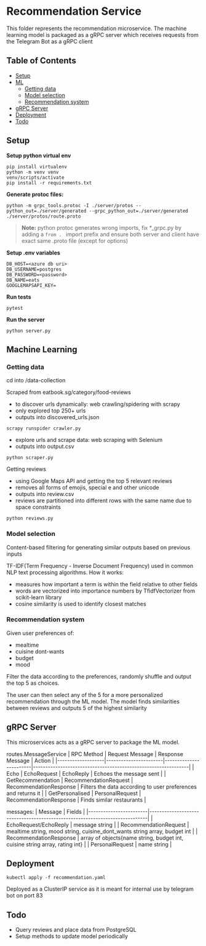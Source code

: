 # Recommendation Service
This folder represents the recommendation microservice.
The machine learning model is packaged as a gRPC server which receives requests from the Telegram Bot as a gRPC client

## Table of Contents
- [Setup](#setup)
- [ML](#machine-learning)
    - [Getting data](#getting-data)
    - [Model selection](#model-selection)
    - [Recommendation system](#recommendation-system)
- [gRPC Server](#grpc-server)
- [Deployment](#deployment)
- [Todo](#todo)

## Setup
**Setup python virtual env**
```
pip install virtualenv
python -m venv venv
venv/scripts/activate
pip install -r requirements.txt
```

**Generate protoc files:**
```
python -m grpc_tools.protoc -I ./server/protos --python_out=./server/generated --grpc_python_out=./server/generated ./server/protos/route.proto
```

>**Note:**
>python protoc generates wrong imports, fix *_grpc.py by adding a `from . ` import prefix and
>ensure both server and client have exact same .proto file (except for options)


**Setup .env variables**
```
DB_HOST=<azure db uri>
DB_USERNAME=postgres
DB_PASSWORD=<password>
DB_NAME=eats
GOOGLEMAPSAPI_KEY=
```

**Run tests**
```
pytest
```

**Run the server**
```
python server.py
```

## Machine Learning
### Getting data
cd into /data-collection

Scraped from eatbook.sg/category/food-reviews
- to discover urls dynamically: web crawling/spidering with scrapy
- only explored top 250+ urls
- outputs into discovered_urls.json
```
scrapy runspider crawler.py
```
- explore urls and scrape data: web scraping with Selenium
- outputs into output.csv
```
python scraper.py
```

Getting reviews
- using Google Maps API and getting the top 5 relevant reviews
- removes all forms of emojis, special e and other unicode
- outputs into review.csv
- reviews are partitioned into different rows with the same name due to space constraints
```
python reviews.py
```

### Model selection
Content-based filtering for generating similar outputs based on previous inputs

TF-IDF(Term Frequency - Inverse Document Frequency) used in common NLP text processing algorithms.
How it works:
- measures how important a term is within the field relative to other fields
- words are vectorized into importance numbers by TfidfVectorizer from scikit-learn library
- cosine similarity is used to identify closest matches



### Recommendation system
Given user preferences of:
- mealtime
- cuisine dont-wants
- budget
- mood

Filter the data according to the preferences, randomly shuffle and output the top 5 as choices.

The user can then select any of the 5 for a more personalized recommendation through the ML model. The model finds similarities between reviews and outputs 5 of the highest similarity

## gRPC Server
This microservices acts as a gRPC server to package the ML model.

routes.MessageService
| RPC Method        | Request Message       | Response Message       | Action                                                        |
|-------------------|-----------------------|------------------------|---------------------------------------------------------------|
| Echo              | EchoRequest           | EchoReply              | Echoes the message sent                                       |
| GetRecommendation | RecommendationRequest | RecommendationResponse | Filters the data according to user preferences and returns it |
| GetPersonalised   | PersonalRequest       | RecommendationResponse | Finds similar restaurants                                     |

messages:
| Message                | Fields                                                                      |
|------------------------|-----------------------------------------------------------------------------|
| EchoRequest/EchoReply  | message string                                                              |
| RecommendationRequest  | mealtime string, mood string, cuisine_dont_wants string array, budget int   |
| RecommendationResponse | array of objects{name string, budget int, cuisine string array, rating int} |
| PersonalRequest        | name string                                                                 |

## Deployment
```
kubectl apply -f recommendation.yaml
```
Deployed as a ClusterIP service as it is meant for internal use by telegram bot on port 83


## Todo
- Query reviews and place data from PostgreSQL
- Setup methods to update model periodically

